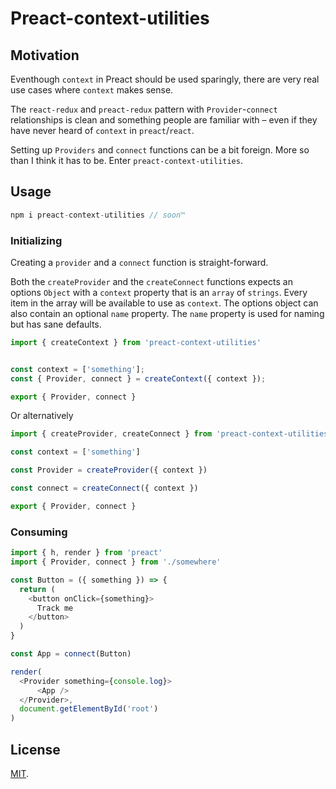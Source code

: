 # Preact-context-utilities

## Motivation

Eventhough `context` in Preact should be used sparingly, there are very real use cases where `context` makes sense.

The `react-redux` and `preact-redux` pattern with `Provider`-`connect` relationships is clean and something people are familiar with – even if they have never heard of `context` in `preact`/`react`.

Setting up `Providers` and `connect` functions can be a bit foreign. More so than I think it has to be. Enter `preact-context-utilities`.

## Usage

```Javascript
npm i preact-context-utilities // soon™
```

### Initializing

Creating a `provider` and a `connect` function is straight-forward.

Both the `createProvider` and the `createConnect` functions expects an options `Object` with a `context` property that is an `array` of `strings`. Every item in the array will be available to use as `context`. The options object can also contain an optional `name` property. The `name` property is used for naming but has sane defaults.

```Javascript
import { createContext } from 'preact-context-utilities'


const context = ['something'];
const { Provider, connect } = createContext({ context });

export { Provider, connect }
```

Or alternatively

```Javascript
import { createProvider, createConnect } from 'preact-context-utilities'

const context = ['something']

const Provider = createProvider({ context })

const connect = createConnect({ context })

export { Provider, connect }
```

### Consuming

```Javascript
import { h, render } from 'preact'
import { Provider, connect } from './somewhere'

const Button = ({ something }) => {
  return (
    <button onClick={something}>
      Track me
    </button>
  )
}

const App = connect(Button)

render(
  <Provider something={console.log}>
      <App />
  </Provider>,
  document.getElementById('root')
)
```

## License

[MIT](LICENSE).
